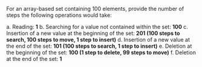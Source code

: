 For an array-based set containing 100 elements, provide the number of steps the following operations would take:

a. Reading: **1**
b. Searching for a value not contained within the set: **100**
c. Insertion of a new value at the beginning of the set: **201 (100 steps to search, 100 steps to move, 1 step to insert)**
d. Insertion of a new value at the end of the set: **101 (100 steps to search, 1 step to insert)**
e. Deletion at the beginning of the set: **100 (1 step to delete, 99 steps to move)**
f. Deletion at the end of the set: **1**